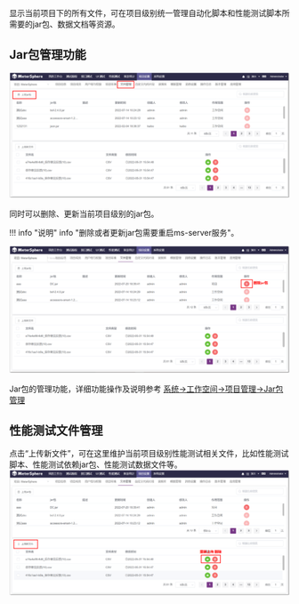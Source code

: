 显示当前项目下的所有文件，可在项目级别统一管理自动化脚本和性能测试脚本所需要的jar包、数据文档等资源。
## Jar包管理功能
![!项目设置](../../img/project_management/上传jar包.png)

同时可以删除、更新当前项目级别的jar包。

!!! info "说明" 
    info "删除或者更新jar包需要重启ms-server服务"。

![!项目设置](../../img/project_management/删除jar包.png)

Jar包的管理功能，详细功能操作及说明参考 [系统->工作空间->项目管理->Jar包管理](../../system_management/workspace/#_2)


## 性能测试文件管理
点击“上传新文件”，可在这里维护当前项目级别性能测试相关文件，比如性能测试脚本、性能测试依赖jar包、性能测试数据文件等。
![!项目设置](../../img/project_management/性能上传文件.png)